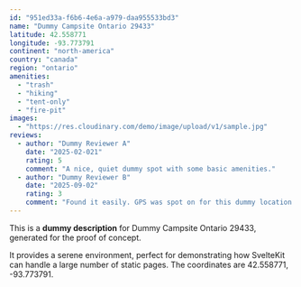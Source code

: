 ```yaml
---
id: "951ed33a-f6b6-4e6a-a979-daa955533bd3"
name: "Dummy Campsite Ontario 29433"
latitude: 42.558771
longitude: -93.773791
continent: "north-america"
country: "canada"
region: "ontario"
amenities:
  - "trash"
  - "hiking"
  - "tent-only"
  - "fire-pit"
images:
  - "https://res.cloudinary.com/demo/image/upload/v1/sample.jpg"
reviews:
  - author: "Dummy Reviewer A"
    date: "2025-02-021"
    rating: 5
    comment: "A nice, quiet dummy spot with some basic amenities."
  - author: "Dummy Reviewer B"
    date: "2025-09-02"
    rating: 3
    comment: "Found it easily. GPS was spot on for this dummy location."
---
```


This is a **dummy description** for Dummy Campsite Ontario 29433, generated for the proof of concept.

It provides a serene environment, perfect for demonstrating how SvelteKit can handle a large number of static pages. The coordinates are 42.558771, -93.773791.
